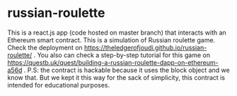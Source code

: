 # russian-roulette
This is a react.js app (code hosted on master branch) that interacts with an Ethereum smart contract. This is a simulation of Russian roulette game. Check the deployment on https://theledgerofjoudi.github.io/russian-roulette/ . You also can check a step-by-step tutorial for this game on https://questb.uk/quest/building-a-russian-roulette-dapp-on-ethereum-a56d .
P.S: the contract is hackable because it uses the block object and we know that. But we kept it this way for the sack of simplicity, this contract is intended for educational purposes.
